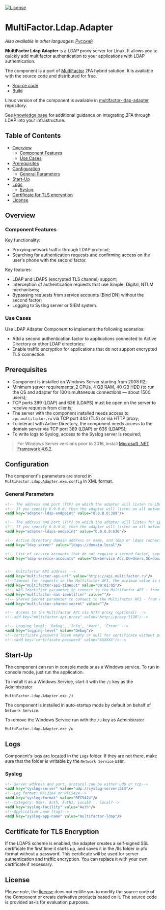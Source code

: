 [![License](https://img.shields.io/badge/license-view-orange)](LICENSE.md)

# MultiFactor.Ldap.Adapter

_Also available in other languages: [Русский](README.ru.md)_

**MultiFactor Ldap Adapter** is a LDAP proxy server for Linux. It allows you to quickly add multifactor authentication to your applications with LDAP authentication.

The component is a part of <a href="https://multifactor.pro/" target="_blank">MultiFactor</a> 2FA hybrid solution. It is available with the source code and distributed for free.

* <a href="https://github.com/MultifactorLab/MultiFactor.Ldap.Adapter" target="_blank">Source code</a>
* <a href="https://github.com/MultifactorLab/MultiFactor.Ldap.Adapter/releases" target="_blank">Build</a>

Linux version of the component is available in <a href="https://github.com/MultifactorLab/multifactor-ldap-adapter" target="_blank">multifactor-ldap-adapter</a> repository.

See <a href="https://multifactor.pro/docs/ldap-adapter/windows/" target="_blank">knowledge base</a> for additional guidance on integrating 2FA through LDAP into your infrastructure.

## Table of Contents

- [Overview](#overview)
  - [Component Features](#component-features)
  - [Use Cases](#use-cases)
- [Prerequisites](#prerequisites)
- [Configuration](#configuration)
  - [General Parameters](#general-parameters)
- [Start-Up](#start-up)
- [Logs](#logs)
  - [Syslog](#syslog)
- [Certificate for TLS encryption](#certificate-for-tls-encryption)
- [License](#license)

## Overview

### Component Features

Key functionality:

- Proxying network traffic through LDAP protocol;
- Searching for authentication requests and confirming access on the user's phone with the second factor.

Key features:

- LDAP and LDAPS (encrypted TLS channel) support;
- Interception of authentication requests that use Simple, Digital, NTLM mechanisms;
- Bypassing requests from service accounts (Bind DN) without the second factor;
- Logging to Syslog server or SIEM system.

### Use Cases

Use LDAP Adapter Component to implement the following scenarios:

* Add a second authentication factor to applications connected to Active Directory or other LDAP directories;
* Enable traffic encryption for applications that do not support encrypted TLS connection.

## Prerequisites

- Component is installed on Windows Server starting from 2008 R2;
- Minimum server requirements: 2 CPUs, 4 GB RAM, 40 GB HDD (to run the OS and adapter for 100 simultaneous connections &mdash; about 1500 users);
- TCP ports 389 (LDAP) and 636 (LDAPS) must be open on the server to receive requests from clients;
- The server with the component installed needs access to ```api.multifactor.ru``` via TCP port 443 (TLS) or via HTTP proxy;
- To interact with Active Directory, the component needs access to the domain server via TCP port 389 (LDAP) or 636 (LDAPS);
- To write logs to Syslog, access to the Syslog server is required;
> For Windows Server versions prior to 2016, install <a href="https://www.microsoft.com/en-US/download/details.aspx?id=53344" target="_blank">Microsoft .NET Framework 4.6.2</a>.

## Configuration

The component's parameters are stored in ```MultiFactor.Ldap.Adapter.exe.config``` in XML format.

### General Parameters

```xml
<!-- The address and port (TCP) on which the adapter will listen to LDAP requests -->
<!-- If you specify 0.0.0.0, then the adapter will listen on all network interfaces -->
<add key="adapter-ldap-endpoint" value="0.0.0.0:389"/>

<!-- The address and port (TCP) on which the adapter will listen for LDAPS encrypted requests -->
<!-- If you specify 0.0.0.0, then the adapter will listen on all network interfaces -->
<add key="adapter-ldaps-endpoint" value="0.0.0.0:636"/>

<!-- Active Directory domain address or name, and ldap or ldaps connection scheme -->
<add key="ldap-server" value="ldaps://domain.local"/>

<!-- List of service accounts that do not require a second factor, separated by semicolons -->
<add key="ldap-service-accounts" value="CN=Service Acc,OU=Users,DC=domain,DC=local"/>


<!-- Multifactor API address -->
<add key="multifactor-api-url" value="https://api.multifactor.ru"/>
<!--Timeout for requests in the Multifactor API, the minimum value is 65 seconds-->
<add key="multifactor-api-timeout" value="00:01:05"/>
<!-- NAS-Identifier parameter to connect to the Multifactor API - from resource details in your account -->
<add key="multifactor-nas-identifier" value=""/>
<!-- Shared Secret parameter to connect to the Multifactor API - from resource details in your account -->
<add key="multifactor-shared-secret" value=""/>

<!-- Access to the Multifactor API via HTTP proxy (optional) -->
<!--add key="multifactor-api-proxy" value="http://proxy:3128"/-->

<!-- Logging level: 'Debug', 'Info', 'Warn', 'Error' -->
<add key="logging-level" value="Debug"/>
<!--certificate password leave empty or null for certificate without password-->
<!--<add key="certificate-password" value="XXXXXX"/>-->
```

## Start-Up

The component can run in console mode or as a Windows service. To run in console mode, just run the application.

To install it as a Windows Service, start it with the ```/i``` key as the Administrator
```shell
MultiFactor.Ldap.Adapter.exe /i
```
The component is installed in auto-startup mode by default on behalf of ```Network Service```.

To remove the Windows Service run with the ```/u``` key as Administrator
```shell
MultiFactor.Ldap.Adapter.exe /u
```

## Logs

Component's logs are located in the ```Logs``` folder. If they are not there, make sure that the folder is writable by the ```Network Service``` user.

### Syslog

```xml
<!--Server address and port, protocol can be either udp or tcp-->
<add key="syslog-server" value="udp://syslog-server:514"/>
<!--Log format: RFC3164 or RFC5424-->
<add key="syslog-format" value="RFC5424"/>
<!--Category: User, Auth, Auth2, Local0 .. Local7-->
<add key="syslog-facility" value="Auth"/>
<!--Application name (tag)-->
<add key="syslog-app-name" value="multifactor-ldap"/>
```

## Certificate for TLS Encryption

If the LDAPS scheme is enabled, the adapter creates a self-signed SSL certificate the first time it starts up, and saves it in the /tls folder in pfx format without a password.
This certificate will be used for server authentication and traffic encryption. You can replace it with your own certificate if necessary.

## License

Please note, the [license](LICENSE.md) does not entitle you to modify the source code of the Component or create derivative products based on it. The source code is provided as-is for evaluation purposes.
